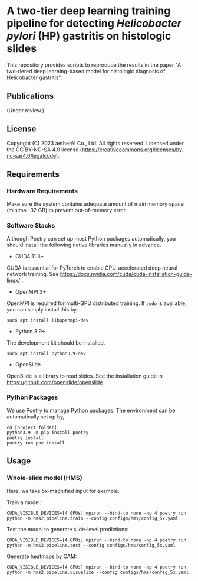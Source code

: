 # A two-tier deep learning training pipeline for detecting *Helicobacter pylori* (HP) gastritis on histologic slides

This repository provides scripts to reproduce the results in the paper "A two-tiered deep learning-based model for histologic diagnosis of Helicobacter gastritis".

## Publications

(Under review.)

## License

Copyright (C) 2023 aetherAI Co., Ltd. All rights reserved. Licensed under the CC BY-NC-SA 4.0 license (https://creativecommons.org/licenses/by-nc-sa/4.0/legalcode).

## Requirements

### Hardware Requirements

Make sure the system contains adequate amount of main memory space (minimal: 32 GB) to prevent out-of-memory error.

### Software Stacks

Although Poetry can set up most Python packages automatically, you should install the following native libraries manually in advance.

- CUDA 11.3+

CUDA is essential for PyTorch to enable GPU-accelerated deep neural network training. See https://docs.nvidia.com/cuda/cuda-installation-guide-linux/ .

- OpenMPI 3+

OpenMPI is required for multi-GPU distributed training. If `sudo` is available, you can simply install this by,
```
sudo apt install libopenmpi-dev
```

- Python 3.9+

The development kit should be installed.
```
sudo apt install python3.9-dev
```

- OpenSlide

OpenSlide is a library to read slides. See the installation guide in https://github.com/openslide/openslide .

### Python Packages

We use Poetry to manage Python packages. The environment can be automatically set up by,
```
cd [project folder]
python3.9 -m pip install poetry
poetry install
poetry run poe install
```

## Usage

### Whole-slide model (HMS)

Here, we take 5x-magnified input for example.

Train a model:
```
CUDA_VISIBLE_DEVICES=[4 GPUs] mpirun --bind-to none -np 4 poetry run python -m hms2.pipeline.train --config configs/hms/config_5x.yaml
```

Test the model to generate slide-level predictions:
```
CUDA_VISIBLE_DEVICES=[4 GPUs] mpirun --bind-to none -np 4 poetry run python -m hms2.pipeline.test --config configs/hms/config_5x.yaml
```

Generate heatmaps by CAM:
```
CUDA_VISIBLE_DEVICES=[4 GPUs] mpirun --bind-to none -np 4 poetry run python -m hms2.pipeline.visualize --config configs/hms/config_5x.yaml
```

